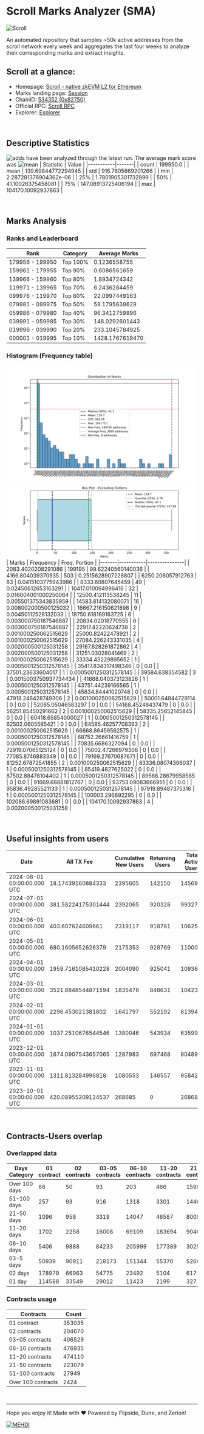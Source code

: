 # Scroll Marks Analyzer (SMA)

![Scroll](https://chain-icons.s3.amazonaws.com/scroll.png)

An automated repository that samples ~50k active addresses from the scroll network every week and aggregates the last four weeks to analyze their corresponding marks and extract insights.

## Scroll at a glance:

* Homepage: [Scroll - native zkEVM L2 for Ethereum](https://scroll.io/)
* Marks landing page: [Session](https://scroll.io/sessions)
* ChainID: [534352 (0x82750)](https://chainlist.org/?search=scroll)
* Official RPC: [Scroll RPC](https://rpc.scroll.io)
* Explorer: [Explorer](https://scrollscan.com)

<br>

## Descriptive Statistics
![adds](https://img.shields.io/badge/199950-addresses-yellow) have been analyzed through the latest run.
The average mark score was ![mean](https://img.shields.io/badge/~-139-yellow)
| Statistic | Value |
|-----------|-------|
| count | 199950.0 |
| mean | 139.69844772294945 |
| std | 916.7605669201266 |
| min | 2.287281376904362e-06 |
| 25% | 1.7801905301732899 |
| 50% | 41.10026375458081 |
| 75% | 147.08913725406194 |
| max | 104170.10092937863 |


<br>

## Marks Analysis
### Ranks and Leaderboard
| Rank | Category | Average Marks |
|------|----------|---------------|
| 179956 - 199950 | Top 100% | 0.1236558755 |
| 159961 - 179955 | Top 90% | 0.6086561659 |
| 139966 - 159960 | Top 80% | 1.8934724342 |
| 119971 - 139965 | Top 70% | 6.2436284459 |
| 099976 - 119970 | Top 60% | 22.0997449163 |
| 079981 - 099975 | Top 50% | 58.1795639629 |
| 059986 - 079980 | Top 40% | 96.3412759896 |
| 039991 - 059985 | Top 30% | 148.0292601443 |
| 019996 - 039990 | Top 20% | 233.1045784925 |
| 000001 - 019995 | Top 10% | 1428.1767619470 |


### Histogram (Frequency table)
![histogram](./assets/Histogram.jpeg)
![histogram](./assets/Box.jpeg)
| Marks | Frequency | Freq. Portion |
|-------|-----------|---------------|
| 2083.4020208291086 | 199195 | 99.62240560140036 |
| 4166.804039370935 | 503 | 0.2515628907226807 |
| 6250.206057912763 | 83 | 0.0415103775943986 |
| 8333.60807645459 | 49 | 0.02450612653163291 |
| 10417.010094996416 | 32 | 0.016004001000250064 |
| 12500.412113538245 | 11 | 0.005501375343835959 |
| 14583.814132080071 | 16 | 0.008002000500125032 |
| 16667.216150621898 | 9 | 0.00450112528132033 |
| 18750.618169163725 | 6 | 0.003000750187546887 |
| 20834.02018770555 | 6 | 0.003000750187546887 |
| 22917.42220624738 | 2 | 0.001000250062515629 |
| 25000.82422478921 | 2 | 0.001000250062515629 |
| 27084.226243331035 | 4 | 0.002000500125031258 |
| 29167.628261872862 | 4 | 0.002000500125031258 |
| 31251.03028041469 | 2 | 0.001000250062515629 |
| 33334.43229895652 | 1 | 0.0005001250312578145 |
| 35417.834317498346 | 0 | 0.0 |
| 37501.23633604017 | 1 | 0.0005001250312578145 |
| 39584.638354582 | 3 | 0.0015003750937734434 |
| 41668.040373123826 | 1 | 0.0005001250312578145 |
| 43751.44239166565 | 1 | 0.0005001250312578145 |
| 45834.84441020748 | 0 | 0.0 |
| 47918.246428749306 | 2 | 0.001000250062515629 |
| 50001.64844729114 | 0 | 0.0 |
| 52085.05046583297 | 0 | 0.0 |
| 54168.45248437479 | 0 | 0.0 |
| 56251.85450291662 | 2 | 0.001000250062515629 |
| 58335.25652145845 | 0 | 0.0 |
| 60418.65854000027 | 1 | 0.0005001250312578145 |
| 62502.0605585421 | 0 | 0.0 |
| 64585.46257708393 | 2 | 0.001000250062515629 |
| 66668.86459562575 | 1 | 0.0005001250312578145 |
| 68752.26661416759 | 1 | 0.0005001250312578145 |
| 70835.6686327094 | 0 | 0.0 |
| 72919.07065125124 | 0 | 0.0 |
| 75002.47266979306 | 0 | 0.0 |
| 77085.8746883349 | 0 | 0.0 |
| 79169.27670687671 | 0 | 0.0 |
| 81252.67872541855 | 2 | 0.001000250062515629 |
| 83336.08074396037 | 1 | 0.0005001250312578145 |
| 85419.4827625022 | 0 | 0.0 |
| 87502.88478104402 | 1 | 0.0005001250312578145 |
| 89586.28679958585 | 0 | 0.0 |
| 91669.68881812767 | 0 | 0.0 |
| 93753.09083666951 | 0 | 0.0 |
| 95836.49285521133 | 1 | 0.0005001250312578145 |
| 97919.89487375316 | 1 | 0.0005001250312578145 |
| 100003.296892295 | 0 | 0.0 |
| 102086.69891083681 | 0 | 0.0 |
| 104170.10092937863 | 4 | 0.002000500125031258 |


<br>

## Useful insights from users
| Date | All TX Fee | Cumulative New Users | Returning Users | Total Active Users | Total New Users | TXs |
|------|------------|----------------------|-----------------|--------------------|-----------------|-----|
| 2024-08-01 00:00:00.000 UTC | 18.17439160884333 | 2395605 | 142150 | 145690 | 3540 | 798916 |
| 2024-07-01 00:00:00.000 UTC | 381.58224175301444 | 2392065 | 920328 | 993276 | 72948 | 10253423 |
| 2024-06-01 00:00:00.000 UTC | 403.607624609661 | 2319117 | 918781 | 1062545 | 143764 | 9628384 |
| 2024-05-01 00:00:00.000 UTC | 680.1605652626379 | 2175353 | 928769 | 1100032 | 171263 | 10995938 |
| 2024-04-01 00:00:00.000 UTC | 1959.7161085410228 | 2004090 | 925041 | 1093653 | 168612 | 8821687 |
| 2024-03-01 00:00:00.000 UTC | 3521.8848544871594 | 1835478 | 848631 | 1042312 | 193681 | 10061465 |
| 2024-02-01 00:00:00.000 UTC | 2296.453021381802 | 1641797 | 552192 | 813943 | 261751 | 7176974 |
| 2024-01-01 00:00:00.000 UTC | 1037.2510676544546 | 1380046 | 543934 | 635997 | 92063 | 4857519 |
| 2023-12-01 00:00:00.000 UTC | 1674.0907543657065 | 1287983 | 697468 | 904898 | 207430 | 4337003 |
| 2023-11-01 00:00:00.000 UTC | 1311.813284996818 | 1080553 | 146557 | 958425 | 811868 | 4189842 |
| 2023-10-01 00:00:00.000 UTC | 420.08955209124537 | 268685 | 0 | 268685 | 268685 | 1798417 |


<br>

## Contracts-Users overlap

### Overlapped data
| Days Category | 01 contract | 02 contracts | 03-05 contracts | 06-10 contracts | 11-20 contracts | 21-50 contracts | 51-100 contracts | Over 100 contracts | Sum   |
|---------------|-------------|--------------|-----------------|-----------------|-----------------|-----------------|------------------|--------------------|-------|
| Over 100 days | 68 | 50 | 93 | 203 | 466 | 1590 | 3076 | 1078 | 6624 |
| 51-100 days | 257 | 93 | 916 | 1318 | 3301 | 14468 | 10504 | 971 | 31828 |
| 21-50 days | 1096 | 958 | 3319 | 14047 | 46587 | 80090 | 10945 | 327 | 157369 |
| 11-20 days | 1702 | 2258 | 16008 | 69109 | 183694 | 90468 | 2364 | 34 | 365637 |
| 06-10 days | 5406 | 9888 | 84233 | 205999 | 177389 | 30253 | 911 | 1 | 514080 |
| 03-5 days | 50939 | 90911 | 218173 | 151344 | 55370 | 5266 | 111 | 0 | 572114 |
| 02 days | 178979 | 66963 | 54775 | 23492 | 5104 | 617 | 26 | 0 | 329956 |
| 01 day | 114588 | 33549 | 29012 | 11423 | 2199 | 327 | 12 | 13 | 191123 |

### Contracts usage
| Contracts          | Count   |
|--------------------|---------|
| 01 contract | 353035 |
| 02 contracts | 204670 |
| 03-05 contracts | 406529 |
| 06-10 contracts | 476935 |
| 11-20 contracts | 474110 |
| 21-50 contracts | 223079 |
| 51-100 contracts | 27949 |
| Over 100 contracts | 2424 |


<br>

---
Hope you enjoy it!
Made with ❤️ Powered by Flipside, Dune, and Zerion!

[![MEHDI](https://img.shields.io/badge/M%CE%9EHDI-Zerion-darkblue)](https://flipsidecrypto.xyz/efer/)